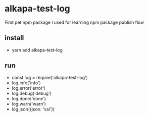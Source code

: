 # alkapa-test-log
First pet npm package I used for learning npm package publish flow

## install
* yarn add alkapa-test-log

## run
* const log = require('alkapa-test-log')
* log.info('info')
* log.error('error')
* log.debug('debug')
* log.done('done')
* log.warn('warn')
* log.json({json: 'val'})